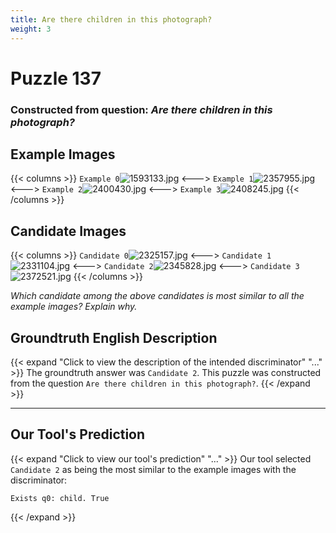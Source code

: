 ```yaml
---
title: Are there children in this photograph?
weight: 3
---
```


# Puzzle 137
### Constructed from question: _Are there children in this photograph?_


## Example Images
{{< columns >}}
`Example 0`![1593133.jpg](/gqa_images/1593133.jpg)
<--->
`Example 1`![2357955.jpg](/gqa_images/2357955.jpg)
<--->
`Example 2`![2400430.jpg](/gqa_images/2400430.jpg)
<--->
`Example 3`![2408245.jpg](/gqa_images/2408245.jpg)
{{< /columns >}}

## Candidate Images
{{< columns >}}
`Candidate 0`![2325157.jpg](/gqa_images/2325157.jpg)
<--->
`Candidate 1`![2331104.jpg](/gqa_images/2331104.jpg)
<--->
`Candidate 2`![2345828.jpg](/gqa_images/2345828.jpg)
<--->
`Candidate 3`![2372521.jpg](/gqa_images/2372521.jpg)
{{< /columns >}}

*Which candidate among the above candidates is most similar to all the example images? Explain why.*

## Groundtruth English Description

{{< expand "Click to view the description of the intended discriminator" "..." >}}
The groundtruth answer was `Candidate 2`. This puzzle was constructed from the question `Are there children in this photograph?`.
{{< /expand >}}

---

## Our Tool's Prediction

{{< expand "Click to view our tool's prediction" "..." >}}
Our tool selected `Candidate 2` as being the most similar to the example images with the discriminator:
```plaintext
Exists q0: child. True
```
{{< /expand >}}
